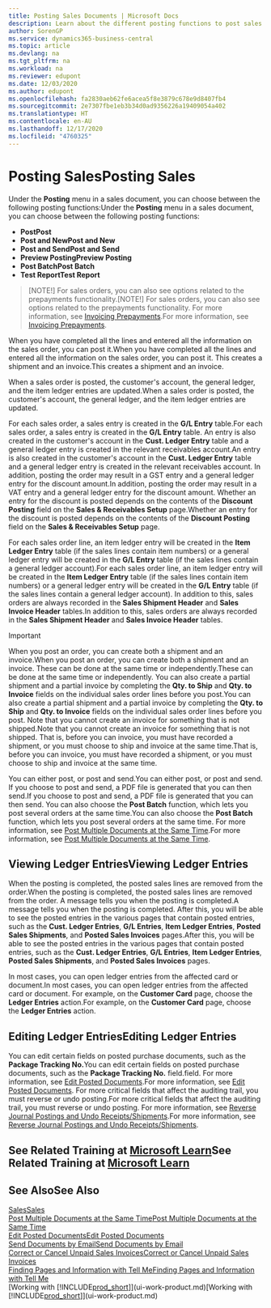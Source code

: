 ```yaml
---
title: Posting Sales Documents | Microsoft Docs
description: Learn about the different posting functions to post sales documents, and how you can update posted documents.
author: SorenGP
ms.service: dynamics365-business-central
ms.topic: article
ms.devlang: na
ms.tgt_pltfrm: na
ms.workload: na
ms.reviewer: edupont
ms.date: 12/03/2020
ms.author: edupont
ms.openlocfilehash: fa2830aeb62fe6acea5f8e3879c678e9d8407fb4
ms.sourcegitcommit: 2e7307fbe1eb3b34d0ad9356226a19409054a402
ms.translationtype: HT
ms.contentlocale: en-AU
ms.lasthandoff: 12/17/2020
ms.locfileid: "4760325"
---
```

# <a name="posting-sales"></a><span data-ttu-id="76568-103">Posting Sales</span><span class="sxs-lookup"><span data-stu-id="76568-103">Posting Sales</span></span>

<span data-ttu-id="76568-104">Under the **Posting** menu in a sales document, you can choose between the following posting functions:</span><span class="sxs-lookup"><span data-stu-id="76568-104">Under the **Posting** menu in a sales document, you can choose between the following posting functions:</span></span>

* <span data-ttu-id="76568-105">**Post**</span><span class="sxs-lookup"><span data-stu-id="76568-105">**Post**</span></span>
* <span data-ttu-id="76568-106">**Post and New**</span><span class="sxs-lookup"><span data-stu-id="76568-106">**Post and New**</span></span>
* <span data-ttu-id="76568-107">**Post and Send**</span><span class="sxs-lookup"><span data-stu-id="76568-107">**Post and Send**</span></span>
* <span data-ttu-id="76568-108">**Preview Posting**</span><span class="sxs-lookup"><span data-stu-id="76568-108">**Preview Posting**</span></span>
* <span data-ttu-id="76568-109">**Post Batch**</span><span class="sxs-lookup"><span data-stu-id="76568-109">**Post Batch**</span></span>
* <span data-ttu-id="76568-110">**Test Report**</span><span class="sxs-lookup"><span data-stu-id="76568-110">**Test Report**</span></span>

> <span data-ttu-id="76568-111">[NOTE!] For sales orders, you can also see options related to the prepayments functionality.</span><span class="sxs-lookup"><span data-stu-id="76568-111">[NOTE!] For sales orders, you can also see options related to the prepayments functionality.</span></span> <span data-ttu-id="76568-112">For more information, see [Invoicing Prepayments](finance-invoice-prepayments.md).</span><span class="sxs-lookup"><span data-stu-id="76568-112">For more information, see [Invoicing Prepayments](finance-invoice-prepayments.md).</span></span> 

<span data-ttu-id="76568-113">When you have completed all the lines and entered all the information on the sales order, you can post it.</span><span class="sxs-lookup"><span data-stu-id="76568-113">When you have completed all the lines and entered all the information on the sales order, you can post it.</span></span> <span data-ttu-id="76568-114">This creates a shipment and an invoice.</span><span class="sxs-lookup"><span data-stu-id="76568-114">This creates a shipment and an invoice.</span></span>

<span data-ttu-id="76568-115">When a sales order is posted, the customer's account, the general ledger, and the item ledger entries are updated.</span><span class="sxs-lookup"><span data-stu-id="76568-115">When a sales order is posted, the customer's account, the general ledger, and the item ledger entries are updated.</span></span>

<span data-ttu-id="76568-116">For each sales order, a sales entry is created in the **G/L Entry** table.</span><span class="sxs-lookup"><span data-stu-id="76568-116">For each sales order, a sales entry is created in the **G/L Entry** table.</span></span> <span data-ttu-id="76568-117">An entry is also created in the customer's account in the **Cust. Ledger Entry** table and a general ledger entry is created in the relevant receivables account.</span><span class="sxs-lookup"><span data-stu-id="76568-117">An entry is also created in the customer's account in the **Cust. Ledger Entry** table and a general ledger entry is created in the relevant receivables account.</span></span> <span data-ttu-id="76568-118">In addition, posting the order may result in a GST entry and a general ledger entry for the discount amount.</span><span class="sxs-lookup"><span data-stu-id="76568-118">In addition, posting the order may result in a VAT entry and a general ledger entry for the discount amount.</span></span> <span data-ttu-id="76568-119">Whether an entry for the discount is posted depends on the contents of the **Discount Posting** field on the **Sales & Receivables Setup** page.</span><span class="sxs-lookup"><span data-stu-id="76568-119">Whether an entry for the discount is posted depends on the contents of the **Discount Posting** field on the **Sales & Receivables Setup** page.</span></span>

<span data-ttu-id="76568-120">For each sales order line, an item ledger entry will be created in the **Item Ledger Entry** table (if the sales lines contain item numbers) or a general ledger entry will be created in the **G/L Entry** table (if the sales lines contain a general ledger account).</span><span class="sxs-lookup"><span data-stu-id="76568-120">For each sales order line, an item ledger entry will be created in the **Item Ledger Entry** table (if the sales lines contain item numbers) or a general ledger entry will be created in the **G/L Entry** table (if the sales lines contain a general ledger account).</span></span> <span data-ttu-id="76568-121">In addition to this, sales orders are always recorded in the **Sales Shipment Header** and **Sales Invoice Header** tables.</span><span class="sxs-lookup"><span data-stu-id="76568-121">In addition to this, sales orders are always recorded in the **Sales Shipment Header** and **Sales Invoice Header** tables.</span></span>

> [!IMPORTANT]  
> <span data-ttu-id="76568-122">When you post an order, you can create both a shipment and an invoice.</span><span class="sxs-lookup"><span data-stu-id="76568-122">When you post an order, you can create both a shipment and an invoice.</span></span> <span data-ttu-id="76568-123">These can be done at the same time or independently.</span><span class="sxs-lookup"><span data-stu-id="76568-123">These can be done at the same time or independently.</span></span> <span data-ttu-id="76568-124">You can also create a partial shipment and a partial invoice by completing the **Qty. to Ship** and **Qty. to Invoice** fields on the individual sales order lines before you post.</span><span class="sxs-lookup"><span data-stu-id="76568-124">You can also create a partial shipment and a partial invoice by completing the **Qty. to Ship** and **Qty. to Invoice** fields on the individual sales order lines before you post.</span></span> <span data-ttu-id="76568-125">Note that you cannot create an invoice for something that is not shipped.</span><span class="sxs-lookup"><span data-stu-id="76568-125">Note that you cannot create an invoice for something that is not shipped.</span></span> <span data-ttu-id="76568-126">That is, before you can invoice, you must have recorded a shipment, or you must choose to ship and invoice at the same time.</span><span class="sxs-lookup"><span data-stu-id="76568-126">That is, before you can invoice, you must have recorded a shipment, or you must choose to ship and invoice at the same time.</span></span>

<span data-ttu-id="76568-127">You can either post, or post and send.</span><span class="sxs-lookup"><span data-stu-id="76568-127">You can either post, or post and send.</span></span> <span data-ttu-id="76568-128">If you choose to post and send, a PDF file is generated that you can then send.</span><span class="sxs-lookup"><span data-stu-id="76568-128">If you choose to post and send, a PDF file is generated that you can then send.</span></span> <span data-ttu-id="76568-129">You can also choose the **Post Batch** function, which lets you post several orders at the same time.</span><span class="sxs-lookup"><span data-stu-id="76568-129">You can also choose the **Post Batch** function, which lets you post several orders at the same time.</span></span> <span data-ttu-id="76568-130">For more information, see [Post Multiple Documents at the Same Time](ui-batch-posting.md).</span><span class="sxs-lookup"><span data-stu-id="76568-130">For more information, see [Post Multiple Documents at the Same Time](ui-batch-posting.md).</span></span>

## <a name="viewing-ledger-entries"></a><span data-ttu-id="76568-131">Viewing Ledger Entries</span><span class="sxs-lookup"><span data-stu-id="76568-131">Viewing Ledger Entries</span></span>

<span data-ttu-id="76568-132">When the posting is completed, the posted sales lines are removed from the order.</span><span class="sxs-lookup"><span data-stu-id="76568-132">When the posting is completed, the posted sales lines are removed from the order.</span></span> <span data-ttu-id="76568-133">A message tells you when the posting is completed.</span><span class="sxs-lookup"><span data-stu-id="76568-133">A message tells you when the posting is completed.</span></span> <span data-ttu-id="76568-134">After this, you will be able to see the posted entries in the various pages that contain posted entries, such as the **Cust. Ledger Entries**, **G/L Entries**, **Item Ledger Entries**, **Posted Sales Shipments**, and **Posted Sales Invoices** pages.</span><span class="sxs-lookup"><span data-stu-id="76568-134">After this, you will be able to see the posted entries in the various pages that contain posted entries, such as the **Cust. Ledger Entries**, **G/L Entries**, **Item Ledger Entries**, **Posted Sales Shipments**, and **Posted Sales Invoices** pages.</span></span>  

<span data-ttu-id="76568-135">In most cases, you can open ledger entries from the affected card or document.</span><span class="sxs-lookup"><span data-stu-id="76568-135">In most cases, you can open ledger entries from the affected card or document.</span></span> <span data-ttu-id="76568-136">For example, on the **Customer Card** page, choose the **Ledger Entries** action.</span><span class="sxs-lookup"><span data-stu-id="76568-136">For example, on the **Customer Card** page, choose the **Ledger Entries** action.</span></span>

## <a name="editing-ledger-entries"></a><span data-ttu-id="76568-137">Editing Ledger Entries</span><span class="sxs-lookup"><span data-stu-id="76568-137">Editing Ledger Entries</span></span>

<span data-ttu-id="76568-138">You can edit certain fields on posted purchase documents, such as the **Package Tracking No.**</span><span class="sxs-lookup"><span data-stu-id="76568-138">You can edit certain fields on posted purchase documents, such as the **Package Tracking No.**</span></span> <span data-ttu-id="76568-139">field.</span><span class="sxs-lookup"><span data-stu-id="76568-139">field.</span></span> <span data-ttu-id="76568-140">For more information, see [Edit Posted Documents](across-edit-posted-document.md).</span><span class="sxs-lookup"><span data-stu-id="76568-140">For more information, see [Edit Posted Documents](across-edit-posted-document.md).</span></span> <span data-ttu-id="76568-141">For more critical fields that affect the auditing trail, you must reverse or undo posting.</span><span class="sxs-lookup"><span data-stu-id="76568-141">For more critical fields that affect the auditing trail, you must reverse or undo posting.</span></span> <span data-ttu-id="76568-142">For more information, see [Reverse Journal Postings and Undo Receipts/Shipments](finance-how-reverse-journal-posting.md).</span><span class="sxs-lookup"><span data-stu-id="76568-142">For more information, see [Reverse Journal Postings and Undo Receipts/Shipments](finance-how-reverse-journal-posting.md).</span></span>

## <a name="see-related-training-at-microsoft-learn"></a><span data-ttu-id="76568-143">See Related Training at [Microsoft Learn](/learn/modules/ship-invoice-items-dynamics-365-business-central/index)</span><span class="sxs-lookup"><span data-stu-id="76568-143">See Related Training at [Microsoft Learn](/learn/modules/ship-invoice-items-dynamics-365-business-central/index)</span></span>

## <a name="see-also"></a><span data-ttu-id="76568-144">See Also</span><span class="sxs-lookup"><span data-stu-id="76568-144">See Also</span></span>

[<span data-ttu-id="76568-145">Sales</span><span class="sxs-lookup"><span data-stu-id="76568-145">Sales</span></span>](sales-manage-sales.md)  
[<span data-ttu-id="76568-146">Post Multiple Documents at the Same Time</span><span class="sxs-lookup"><span data-stu-id="76568-146">Post Multiple Documents at the Same Time</span></span>](ui-batch-posting.md)  
[<span data-ttu-id="76568-147">Edit Posted Documents</span><span class="sxs-lookup"><span data-stu-id="76568-147">Edit Posted Documents</span></span>](across-edit-posted-document.md)  
[<span data-ttu-id="76568-148">Send Documents by Email</span><span class="sxs-lookup"><span data-stu-id="76568-148">Send Documents by Email</span></span>](ui-how-send-documents-email.md)  
[<span data-ttu-id="76568-149">Correct or Cancel Unpaid Sales Invoices</span><span class="sxs-lookup"><span data-stu-id="76568-149">Correct or Cancel Unpaid Sales Invoices</span></span>](sales-how-correct-cancel-sales-invoice.md)  
[<span data-ttu-id="76568-150">Finding Pages and Information with Tell Me</span><span class="sxs-lookup"><span data-stu-id="76568-150">Finding Pages and Information with Tell Me</span></span>](ui-search.md)  
<span data-ttu-id="76568-151">[Working with [!INCLUDE[prod_short](includes/prod_short.md)]](ui-work-product.md)</span><span class="sxs-lookup"><span data-stu-id="76568-151">[Working with [!INCLUDE[prod_short](includes/prod_short.md)]](ui-work-product.md)</span></span>
